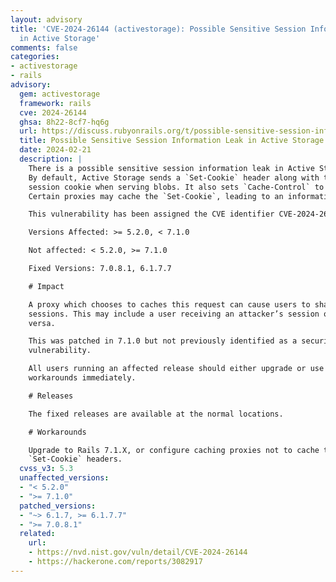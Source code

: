 ```yaml
---
layout: advisory
title: 'CVE-2024-26144 (activestorage): Possible Sensitive Session Information Leak
  in Active Storage'
comments: false
categories:
- activestorage
- rails
advisory:
  gem: activestorage
  framework: rails
  cve: 2024-26144
  ghsa: 8h22-8cf7-hq6g
  url: https://discuss.rubyonrails.org/t/possible-sensitive-session-information-leak-in-active-storage/84945
  title: Possible Sensitive Session Information Leak in Active Storage
  date: 2024-02-21
  description: |
    There is a possible sensitive session information leak in Active Storage.
    By default, Active Storage sends a `Set-Cookie` header along with the user’s
    session cookie when serving blobs. It also sets `Cache-Control` to public.
    Certain proxies may cache the `Set-Cookie`, leading to an information leak.

    This vulnerability has been assigned the CVE identifier CVE-2024-26144.

    Versions Affected: >= 5.2.0, < 7.1.0

    Not affected: < 5.2.0, >= 7.1.0

    Fixed Versions: 7.0.8.1, 6.1.7.7

    # Impact

    A proxy which chooses to caches this request can cause users to share
    sessions. This may include a user receiving an attacker’s session or vice
    versa.

    This was patched in 7.1.0 but not previously identified as a security
    vulnerability.

    All users running an affected release should either upgrade or use one of the
    workarounds immediately.

    # Releases

    The fixed releases are available at the normal locations.

    # Workarounds

    Upgrade to Rails 7.1.X, or configure caching proxies not to cache the
    `Set-Cookie` headers.
  cvss_v3: 5.3
  unaffected_versions:
  - "< 5.2.0"
  - ">= 7.1.0"
  patched_versions:
  - "~> 6.1.7, >= 6.1.7.7"
  - ">= 7.0.8.1"
  related:
    url:
    - https://nvd.nist.gov/vuln/detail/CVE-2024-26144
    - https://hackerone.com/reports/3082917
---
```

